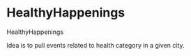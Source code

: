 HealthyHappenings
=================

HealthyHappenings

Idea is to pull events related to health category in a given city.